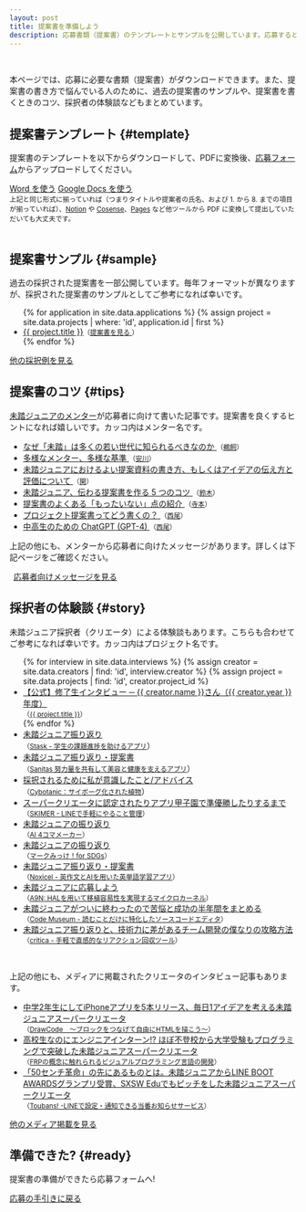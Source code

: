 ```yaml
---
layout: post
title: 提案書を準備しよう
description: 応募書類（提案書）のテンプレートとサンプルを公開しています。応募するとき、または応募を検討する際にご活用ください。
---
```


<br>

本ページでは、応募に必要な書類（提案書）がダウンロードできます。また、提案書の書き方で悩んでいる人のために、過去の提案書のサンプルや、提案書を書くときのコツ、採択者の体験談などもまとめています。


## [<i class="fa-light fa-file-import"></i>](#template)  提案書テンプレート {#template}

提案書のテンプレートを以下からダウンロードして、PDFに変換後、[応募フォーム](/guideline#proposal)からアップロードしてください。

<div class='flex'>
  <a href="https://mitou-my.sharepoint.com/:w:/g/personal/yukai_mitou_org/EXicnZU6RaBKrB3wQx7ICTMBbmlqwoCKJiKdQshjO-_zuw?e=aD89Tv" class="button" target='_blank' rel='noopener'>Word を使う</a>
  <a href="https://docs.google.com/document/d/1hjDYf2DbFBkXLyrAl9HKKc9sS40XbZ_iN2j-HKZXD9g/copy" class="button" target='_blank' rel='noopener'>Google Docs を使う</a>
</div>

<div class="note"><small>上記と同じ形式に揃っていれば（つまりタイトルや提案者の氏名、および 1. から 8. までの項目が揃っていれば）、<a href='https://www.notion.so/ja-jp/product'>Notion</a> や <a href='https://cosen.se/product?lang=ja'>Cosense</a>、<a href='https://www.apple.com/jp/pages/'>Pages</a> など他ツールから PDF に変換して提出していただいても大丈夫です。</small></div>

<br>

## [<i class="fa-light fa-file-check"></i>](#sample) 提案書サンプル {#sample}

過去の採択された提案書を一部公開しています。毎年フォーマットが異なりますが、採択された提案書のサンプルとしてご参考になれば幸いです。

<ul>
  {% for application in site.data.applications %}
  {% assign project = site.data.projects | where: 'id', application.id | first %}
  <li><a href='/projects/{{ project.year }}/{{ project.id }}' title='{{ project.description }}'>{{ project.title }}</a><small>（<a href='/applications/samples/{{ project.id }}.pdf'>提案書を見る <i class='fa-solid fa-up-right-from-square'></i></a>）</small></li>
  {% endfor %}
</ul>

<a href="/projects" class="button">他の採択例を見る</a>


<!--<div class="note">未踏ジュニアでは <a href='/opportunities#ipa-mitou'>IPA 未踏事業</a>との併願が可能なため、一部の提案書は<a href='https://www.ipa.go.jp/jinzai/mitou/it/about.html'>未踏事業</a>のフォーマットになっています。</div>-->

<!--
<a href="/applications/samples.zip" class="button">まとめてダウンロードする</a>
-->

## [<i class="fa-light fa-lightbulb-on"></i>](#tips) 提案書のコツ {#tips}

[未踏ジュニアのメンター](/mentors)が応募者に向けて書いた記事です。提案書を良くするヒントになれば嬉しいです。カッコ内はメンター名です。

<ul>
  <li>
    <a href='https://medium.com/@ukkaripon/なぜ-未踏-は多くの若い世代に知られるべきなのか-1fb31ac9fda3'>なぜ「未踏」は多くの若い世代に知られるべきなのか
      <i class="fa-solid fa-up-right-from-square"></i>
    </a>
    <small>（<a href='/mentors#ukai_yuu'>鵜飼</a>）</small>
  </li>
  <li>
    <a href='https://speakerdeck.com/yasulab/believe-in-your-passion'>多様なメンター、多様な基準
      <i class="fa-solid fa-up-right-from-square"></i>
    </a>
    <small>（<a href='/mentors#yohei_yasukawa'>安川</a>）</small>
  </li>
  <li>
    <a href='https://note.com/yoshifumiseki/n/n1e928281d7dc'>未踏ジュニアにおけるよい提案資料の書き方、もしくはアイデアの伝え方と評価について
      <i class="fa-solid fa-up-right-from-square"></i>
    </a>
    <small>（<a href='/mentors#yoshifumi_seki'>関</a>）</small>
  </li>
  <li>
    <a href='https://zenn.dev/reputeless/articles/idea-mitoujr'>未踏ジュニア、伝わる提案書を作る 5 つのコツ
      <i class="fa-solid fa-up-right-from-square"></i>
    </a>
    <small>（<a href='/mentors#ryo_suzuki'>鈴木</a>）</small>
  </li>
  <li>
    <a href='https://note.com/teramotodaiki/n/n148d35899016'>提案書のよくある「もったいない」点の紹介
      <i class="fa-solid fa-up-right-from-square"></i>
    </a>
    <small>（<a href='/mentors#daiki_teramoto'>寺本</a>）</small>
  </li>
  <li>
    <a href='https://scrapbox.io/nishio/プロジェクト提案書ってどう書くの？'>プロジェクト提案書ってどう書くの？
      <i class="fa-solid fa-up-right-from-square"></i>
    </a>
    <small>（<a href='/mentors#hirokazu_nishio'>西尾</a>）</small>
  </li>
  <li>
    <a href='https://twitter.com/nishio/status/1640626474108727299'>中高生のための ChatGPT (GPT-4)
      <i class="fa-solid fa-up-right-from-square"></i>
    </a>
    <small>（<a href='/mentors#hirokazu_nishio'>西尾</a>）</small>
  </li>
</ul>

上記の他にも、メンターから応募者に向けたメッセージがあります。詳しくは下記ページをご確認ください。

<a href="/mentors" class="button" style='padding-left: 7px; padding-right: 7px;'>応募者向けメッセージを見る</a>


## [<i class="fa-light fa-users"></i>](#story) 採択者の体験談 {#story}
未踏ジュニア採択者（クリエータ）による体験談もあります。こちらも合わせてご参考になれば幸いです。カッコ内はプロジェクト名です。

<ul>
  {% for interview in site.data.interviews %}
  {% assign creator = site.data.creators | find: 'id', interview.creator  %}
  {% assign project = site.data.projects | find: 'id', creator.project_id %}
  <li>
    <a href="/interviews/{{ creator.id }}">
      【公式】修了生インタビュー
      ─
      {{ creator.name }}さん（{{ creator.year }}年度）
    </a><br>
    <small>（<a href='/projects/{{ project.year }}/{{ project.id }}'>{{ project.title }}</a>）</small>
  </li>
  {% endfor %}
  <li>
    <a href='https://zenn.dev/toshihiro_tange/articles/mitoujr-advent-calendar-2023'>
      未踏ジュニア振り返り
      <i class="fa-solid fa-up-right-from-square"></i>
    </a><br>
    <small>（<a href='/projects/2023/stask'>Stask - 学生の課題進捗を助けるアプリ</a></small>）
  </li>
  <li>
    <a href='https://qiita.com/MasudaHinata/items/b686009b0e741d30cf01'>
      未踏ジュニア振り返り・提案書
      <i class="fa-solid fa-up-right-from-square"></i>
    </a><br>
    <small>（<a href='/projects/2022/sanitas'>Sanitas 努力量を共有して美容と健康を支えるアプリ</a></small>）
  </li>
  <li>
    <a href='https://note.com/ricksh/n/n5fa51f9142b2'>
      採択されるために私が意識したこと/アドバイス
      <i class="fa-solid fa-up-right-from-square"></i>
    </a><br>
    <small>（<a href='/projects/2021/cybotanic'>Cybotanic：サイボーグ化された植物</a></small>）
  </li>
  <li>
    <a href='https://note.com/anharu/n/ne00c1e774a29'>
      スーパークリエータに認定されたりアプリ甲子園で準優勝したりするまで
      <i class="fa-solid fa-up-right-from-square"></i>
    </a><br>
    <small>（<a href='/projects/2020/skimer'>SKIMER - LINEで手軽にやること管理</a>）</small>
  </li>
  <li>
    <a href='https://note.com/k1ut_/n/nbc541a9b6dc1'>未踏ジュニアの振り返り
      <i class="fa-solid fa-up-right-from-square"></i>
    </a><br>
    <small>（<a href='/projects/2023/ai_4koma_maker'>AI 4コマメーカー</a>）</small>
  </li>
  <li>
    <a href='https://note.com/redapple0414/n/nd20c49794b79'>
      未踏ジュニアの振り返り
      <i class="fa-solid fa-up-right-from-square"></i>
    </a><br>
    <small>（<a href='/projects/2021/mark_sdgs'>マークみっけ！for  SDGs</a>）</small>
  </li>
  <li>
    <a href='https://note.com/alicelavanderdev/n/nb528b1bdbb93'>
      未踏ジュニア振り返り・提案書
      <i class="fa-solid fa-up-right-from-square"></i>
    </a><br>
    <small>（<a href='/projects/2022/noxicel'>Noxicel - 英作文とAIを用いた英単語学習アプリ</a>）</small>
  </li>
  <li>
    <a href='https://horizon2k38.hatenablog.com/entry/2024/06/01/103142'>
      未踏ジュニアに応募しよう
      <i class="fa-solid fa-up-right-from-square"></i>
    </a><br>
    <small>（<a href='/projects/2023/a9n'>A9N: HALを用いて移植容易性を実現するマイクロカーネル</a>）</small>
  </li>
  <li>
    <a href='https://zenn.dev/waryu/articles/mitoujr-2023-waryu'>
      未踏ジュニアがついに終わったので苦悩と成功の半年間をまとめる
      <i class="fa-solid fa-up-right-from-square"></i>
    </a><br>
    <small>（<a href='/projects/2023/code_museum'>Code Museum - 読むことだけに特化したソースコードエディタ</a>）</small>
  </li>
  <li>
    <a href='https://note.com/inoue2002/n/nfb57cd6825a4'>
      未踏ジュニア振り返りと、技術力に差があるチーム開発の僕なりの攻略方法
      <i class="fa-solid fa-up-right-from-square"></i>
    </a><br>
    <small>（<a href='/projects/2020/critica'>critica - 手軽で直感的なリアクション回収ツール</a>）</small>
  </li>
</ul>

<br>

上記の他にも、メディアに掲載されたクリエータのインタビュー記事もあります。

<!-- 以下はメディア掲載されたインタビュー記事 -->
<ul>
  <!-- テンプレート（コピペ用）
  <li><a href='#'>Title <i class="fa-solid fa-up-right-from-square"></i></a> <small>（<a href='/projects/20xx/'>PJ Title</a>）</small></li>
  -->
  <li>
    <a href='https://edtechzine.jp/article/detail/780'>
      中学2年生にしてiPhoneアプリを5本リリース、毎日1アイデアを考える未踏ジュニアスーパークリエータ
      <i class="fa-solid fa-up-right-from-square"></i>
    </a><br>
    <small>（<a href='/projects/2017/draw_code'>DrawCode　〜ブロックをつなげて自由にHTMLを描こう〜</a>）</small>
  </li>
  <li>
    <a href='https://edtechzine.jp/article/detail/829'>
      高校生なのにエンジニアインターン!? ほぼ不登校から大学受験もプログラミングで突破した未踏ジュニアスーパークリエータ
      <i class="fa-solid fa-up-right-from-square"></i>
    </a><br>
    <small>（<a href='/projects/2017/vamboo'>FRPの概念に触れられるビジュアルプログラミング言語の開発</a>）</small>
  </li>
  <li>
    <a href='https://edtechzine.jp/article/detail/1976'>
      「50センチ革命」の先にあるものとは。未踏ジュニアからLINE BOOT AWARDSグランプリ受賞、SXSW Eduでもピッチをした未踏ジュニアスーパークリエータ
      <i class="fa-solid fa-up-right-from-square"></i>
    </a><br>
    <small>（<a href='/projects/2018/toubans'>Toubans! -LINEで設定・通知できる当番お知らせサービス</a>）</small>
  </li>
</ul>

<a href="/media" class="button">他のメディア掲載を見る</a>


## [<i class="fa-light fa-list-check"></i>](#ready) 準備できた? {#ready}

<p class="text-center">提案書の準備ができたら応募フォームへ! <i class="fad fa-mailbox green"></i></p>

<a href="/guideline" class="button">応募の手引きに戻る</a>


